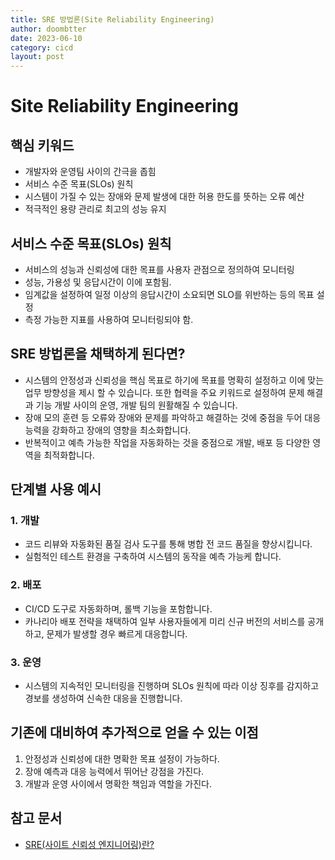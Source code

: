 ```yaml
---
title: SRE 방법론(Site Reliability Engineering)
author: doombtter
date: 2023-06-10
category: cicd
layout: post
---
```


# Site Reliability Engineering

## 핵심 키워드

- 개발자와 운영팀 사이의 간극을 좁힘
- 서비스 수준 목표(SLOs) 원칙
- 시스템이 가질 수 있는 장애와 문제 발생에 대한 허용 한도를 뜻하는 오류 예산
- 적극적인 용량 관리로 최고의 성능 유지

## 서비스 수준 목표(SLOs) 원칙

- 서비스의 성능과 신뢰성에 대한 목표를 사용자 관점으로 정의하여 모니터링
- 성능, 가용성 및 응답시간이 이에 포함됨.
- 임계값을 설정하여 일정 이상의 응답시간이 소요되면 SLO를 위반하는 등의 목표 설정
- 측정 가능한 지표를 사용하여 모니터링되야 함.

## SRE 방법론을 채택하게 된다면?
- 시스템의 안정성과 신뢰성을 핵심 목표로 하기에 목표를 명확히 설정하고 이에 맞는 업무 방향성을 제시 할 수 있습니다. 또한 협력을 주요 키워드로 설정하여 문제 해결과 기능 개발 사이의 운영, 개발 팀의 원활해질 수 있습니다.
- 장애 모의 훈련 등 오류와 장애와 문제를 파악하고 해결하는 것에 중점을 두어 대응 능력을 강화하고 장애의 영향을 최소화합니다.
- 반복적이고 예측 가능한 작업을 자동화하는 것을 중점으로 개발, 배포 등 다양한 영역을 최적화합니다.

## 단계별 사용 예시

### 1. 개발
- 코드 리뷰와 자동화된 품질 검사 도구를 통해 병합 전 코드 품질을 향상시킵니다.
- 실험적인 테스트 환경을 구축하여 시스템의 동작을 예측 가능케 합니다.

### 2. 배포
- CI/CD 도구로 자동화하며, 롤백 기능을 포함합니다.
- 카나리아 배포 전략을 채택하여 일부 사용자들에게 미리 신규 버전의 서비스를 공개하고, 문제가 발생할 경우 빠르게 대응합니다.

### 3. 운영
- 시스템의 지속적인 모니터링을 진행하며 SLOs 원칙에 따라 이상 징후를 감지하고 경보를 생성하여 신속한 대응을 진행합니다.

## 기존에 대비하여 추가적으로 얻을 수 있는 이점
1. 안정성과 신뢰성에 대한 명확한 목표 설정이 가능하다.
2. 장애 예측과 대응 능력에서 뛰어난 강점을 가진다.
3. 개발과 운영 사이에서 명확한 책임과 역할을 가진다.

## 참고 문서
- [SRE(사이트 신뢰성 엔지니어링)란?][1]

[1]: https://www.redhat.com/ko/topics/devops/what-is-sre